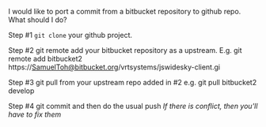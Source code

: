 I would like to port a commit from a bitbucket repository to
github repo. What should I do?


Step #1
`git clone` your github project.

Step #2
git remote add your bitbucket repository as a upstream.
E.g. git remote add bitbucket2 https://SamuelToh@bitbucket.org/vrtsystems/jswidesky-client.gi

Step #3
git pull from your upstream repo added in #2
e.g. git pull bitbucket2 develop

Step #4
git commit and then do the usual push
*If there is conflict, then you'll have to fix them*

